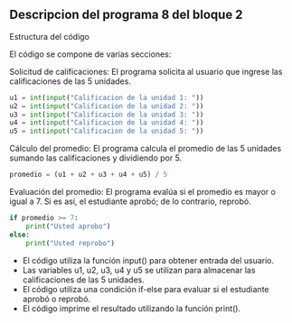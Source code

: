 ## Descripcion del programa 8 del bloque 2
Estructura del código

El código se compone de varias secciones:

Solicitud de calificaciones:
 El programa solicita al usuario que ingrese las calificaciones de las 5 unidades.
``` python
u1 = int(input("Calificacion de la unidad 1: "))
u2 = int(input("Calificacion de la unidad 2: "))
u3 = int(input("Calificacion de la unidad 3: "))
u4 = int(input("Calificacion de la unidad 4: "))
u5 = int(input("Calificacion de la unidad 5: "))
```

Cálculo del promedio: El programa calcula el promedio de las 5 unidades sumando
 las calificaciones y dividiendo por 5.
```python
promedio = (u1 + u2 + u3 + u4 + u5) / 5
```

 Evaluación del promedio: El programa evalúa si el promedio es mayor o igual a 7.
 Si es así, el estudiante aprobó; de lo contrario, reprobó.
``` python
if promedio >= 7:
    print("Usted aprobo")
else:
    print("Usted reprobo")
```


- El código utiliza la función input() para obtener entrada del usuario.
- Las variables u1, u2, u3, u4 y u5 se utilizan para almacenar las calificaciones de las 5 unidades.
- El código utiliza una condición if-else para evaluar si el estudiante aprobó o reprobó.
- El código imprime el resultado utilizando la función print().
